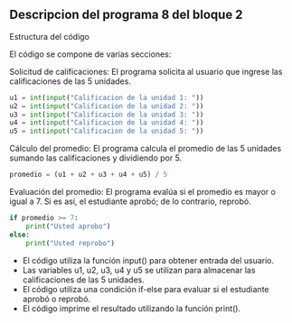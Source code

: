 ## Descripcion del programa 8 del bloque 2
Estructura del código

El código se compone de varias secciones:

Solicitud de calificaciones:
 El programa solicita al usuario que ingrese las calificaciones de las 5 unidades.
``` python
u1 = int(input("Calificacion de la unidad 1: "))
u2 = int(input("Calificacion de la unidad 2: "))
u3 = int(input("Calificacion de la unidad 3: "))
u4 = int(input("Calificacion de la unidad 4: "))
u5 = int(input("Calificacion de la unidad 5: "))
```

Cálculo del promedio: El programa calcula el promedio de las 5 unidades sumando
 las calificaciones y dividiendo por 5.
```python
promedio = (u1 + u2 + u3 + u4 + u5) / 5
```

 Evaluación del promedio: El programa evalúa si el promedio es mayor o igual a 7.
 Si es así, el estudiante aprobó; de lo contrario, reprobó.
``` python
if promedio >= 7:
    print("Usted aprobo")
else:
    print("Usted reprobo")
```


- El código utiliza la función input() para obtener entrada del usuario.
- Las variables u1, u2, u3, u4 y u5 se utilizan para almacenar las calificaciones de las 5 unidades.
- El código utiliza una condición if-else para evaluar si el estudiante aprobó o reprobó.
- El código imprime el resultado utilizando la función print().
